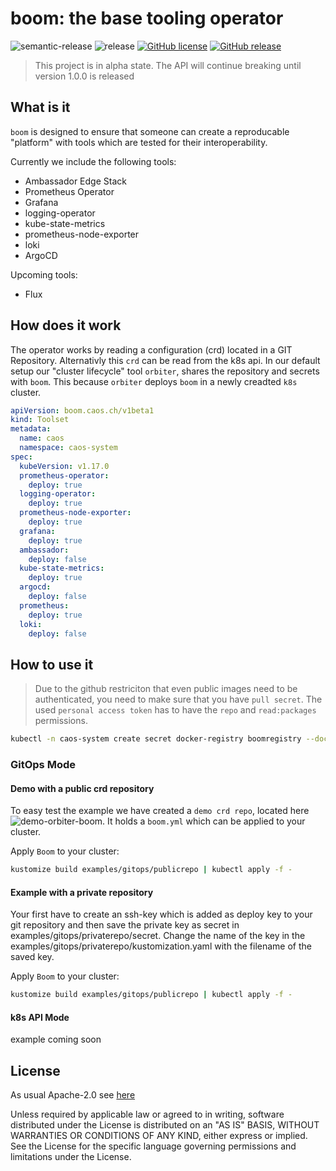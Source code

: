 # boom: the base tooling operator

![semantic-release](https://img.shields.io/badge/%20%20%F0%9F%93%A6%F0%9F%9A%80-semantic--release-e10079.svg)
![release](https://github.com/caos/boom/workflows/Release/badge.svg)
[![GitHub license](https://img.shields.io/github/license/caos/boom)](https://github.com/caos/boom/blob/master/LICENSE)
[![GitHub release](https://img.shields.io/github/release/caos/boom)](https://GitHub.com/caos/boom/releases/)

> This project is in alpha state. The API will continue breaking until version 1.0.0 is released

## What is it

`boom` is designed to ensure that someone can create a reproducable "platform" with tools which are tested for their interoperability.

Currently we include the following tools:

- Ambassador Edge Stack
- Prometheus Operator
- Grafana
- logging-operator
- kube-state-metrics
- prometheus-node-exporter
- loki
- ArgoCD

Upcoming tools:

- Flux

## How does it work

The operator works by reading a configuration (crd) located in a GIT Repository. Alternativly this `crd` can be read from the k8s api.
In our default setup our "cluster lifecycle" tool `orbiter`, shares the repository and secrets with `boom`. This because `orbiter` deploys `boom` in a newly creadted `k8s` cluster.

```yaml
apiVersion: boom.caos.ch/v1beta1
kind: Toolset
metadata:
  name: caos
  namespace: caos-system
spec:
  kubeVersion: v1.17.0
  prometheus-operator:
    deploy: true
  logging-operator:
    deploy: true
  prometheus-node-exporter:
    deploy: true
  grafana:
    deploy: true
  ambassador:
    deploy: false
  kube-state-metrics:
    deploy: true
  argocd:
    deploy: false
  prometheus:
    deploy: true
  loki:
    deploy: false
```

## How to use it

> Due to the github restriciton that even public images need to be authenticated, you need to make sure that you have `pull secret`. The used `personal access token` has to have the `repo` and `read:packages` permissions.

```bash
kubectl -n caos-system create secret docker-registry boomregistry --docker-server=docker.pkg.github.com --docker-username=${GITHUB_USERNAME} --docker-password=${GITHUB_ACCESS_TOKEN}
```

### GitOps Mode

#### Demo with a public crd repository

To easy test the example we have created a `demo crd repo`, located here ![demo-orbiter-boom](https://github.com/caos/demo-orbiter-boom). It holds a `boom.yml` which can be applied to your cluster.

Apply `Boom` to your cluster:

```bash
kustomize build examples/gitops/publicrepo | kubectl apply -f -
```

#### Example with a private repository

Your first have to create an ssh-key which is added as deploy key to your git repository and then save the private key as secret in examples/gitops/privaterepo/secret.
Change the name of the key in the examples/gitops/privaterepo/kustomization.yaml with the filename of the saved key.

Apply `Boom` to your cluster:

```bash
kustomize build examples/gitops/publicrepo | kubectl apply -f -
```

#### k8s API Mode

example coming soon

## License

As usual Apache-2.0 see [here](./LICENSE)

Unless required by applicable law or agreed to in writing, software distributed under the License is distributed on an "AS IS" BASIS, WITHOUT WARRANTIES OR CONDITIONS OF ANY KIND, either express or implied. See the License for the specific language governing permissions and limitations under the License.
